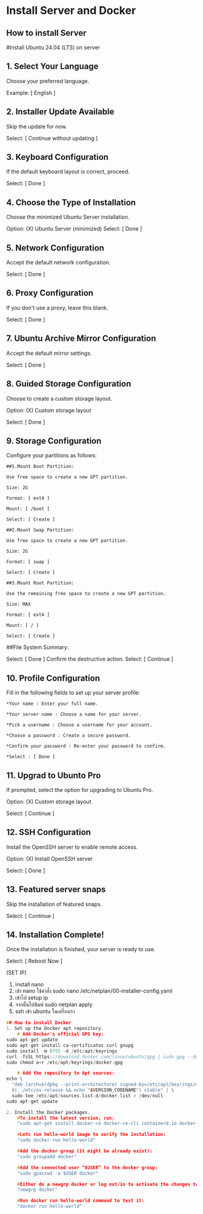 # Install Server and Docker


## How to install Server

#Install Ubuntu 24.04 (LTS) on server
## 1. Select Your Language
Choose your preferred language.

Example: [ English ]

## 2. Installer Update Available
Skip the update for now.

Select: [ Continue without updating ]

## 3. Keyboard Configuration
If the default keyboard layout is correct, proceed.

Select: [ Done ]

## 4. Choose the Type of Installation
Choose the minimized Ubuntu Server installation.

Option: (X) Ubuntu Server (minimized)
Select: [ Done ]

## 5. Network Configuration
Accept the default network configuration.

Select: [ Done ]

## 6. Proxy Configuration
If you don't use a proxy, leave this blank.

Select: [ Done ]

## 7. Ubuntu Archive Mirror Configuration
Accept the default mirror settings.

Select: [ Done ]

## 8. Guided Storage Configuration
Choose to create a custom storage layout.

Option: (X) Custom storage layout

Select: [ Done ]

## 9. Storage Configuration
Configure your partitions as follows:

    ##1.Mount Boot Partition:

    Use free space to create a new GPT partition.

    Size: 2G

    Format: [ ext4 ]

    Mount: [ /boot ]

    Select: [ Create ]

    ##2.Mount Swap Partition:

    Use free space to create a new GPT partition.

    Size: 2G

    Format: [ swap ]

    Select: [ Create ]

    ##3.Mount Root Partition:

    Use the remaining free space to create a new GPT partition.

    Size: MAX

    Format: [ ext4 ]

    Mount: [ / ]

    Select: [ Create ]

##File System Summary:

Select: [ Done ]
Confirm the destructive action.
Select: [ Continue ]

## 10. Profile Configuration
Fill in the following fields to set up your server profile:

    *Your name : Enter your full name.

    *Your server name : Choose a name for your server.

    *Pick a username : Choose a username for your account.

    *Choose a password : Create a secure password.

    *Confirm your password : Re-enter your password to confirm.

    *Select : [ Done ]

## 11. Upgrad to Ubunto Pro
If prompted, select the option for upgrading to Ubuntu Pro.

Option: (X) Custom storage layout

Select: [ Continue ]

## 12. SSH Configuration
Install the OpenSSH server to enable remote access.

Option: (X) Install OpenSSH server

Select: [ Done ]

## 13. Featured server snaps
    
Skip the installation of featured snaps.

Select: [ Continue ]

## 14. Installation Complete!

Once the installation is finished, your server is ready to use.

Select: [ Reboot Now ]

(SET IP)

1. install nano
2. เข้า nano  ใช้คำสั่ง sudo nano /etc/netplan/00-installer-config.yaml
3. เข้าไป setup ip 
4. จากนั้นไปพิมพ์ sudo netplan apply
5. ssh เข้า ubuntu ในเครื่องเรา
``` cpp
## How to install Docker
1. Set up the Docker apt repository.
    # Add Docker's official GPG key:
sudo apt-get update
sudo apt-get install ca-certificates curl gnupg
sudo install -m 0755 -d /etc/apt/keyrings
curl -fsSL https://download.docker.com/linux/ubuntu/gpg | sudo gpg --dearmor -o /etc/apt/keyrings/docker.gpg
sudo chmod a+r /etc/apt/keyrings/docker.gpg

    # Add the repository to Apt sources:
echo \
  "deb [arch=$(dpkg --print-architecture) signed-by=/etc/apt/keyrings/docker.gpg] https://download.docker.com/linux/ubuntu \
  $(. /etc/os-release && echo "$VERSION_CODENAME") stable" | \
  sudo tee /etc/apt/sources.list.d/docker.list > /dev/null
sudo apt-get update

2. Install the Docker packages.
    #To install the latest version, run:
    "sudo apt-get install docker-ce docker-ce-cli containerd.io docker-buildx-plugin docker-compose-plugin"

    #Lets run hello-world image to verify the installation:
    "sudo docker run hello-world"

    #Add the docker group (it might be already exist):
    "sudo groupadd docker"

    #Add the connected user “$USER” to the docker group:
    "sudo gpasswd -a $USER docker"

    #Either do a newgrp docker or log out/in to activate the changes to groups:
    "newgrp docker"

    #Run docker run hello-world command to test it:
    "docker run hello-world"
```
